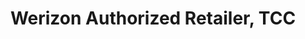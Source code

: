 ---
title: "Werizon Authorized Retailer, TCC"
url: /noblesville/werizon-authorized-retailer-tcc/
shop: Handy
---